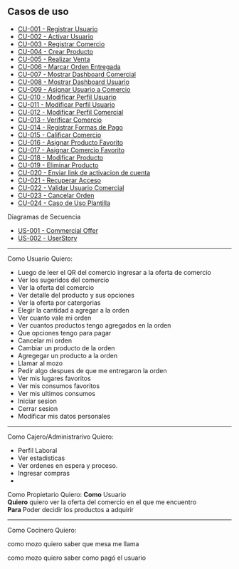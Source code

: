 
## Casos de uso

- [CU-001 - Registrar Usuario](UseCases/CU-001.md)
- [CU-002 - Activar Usuario](UseCases/CU-002.md)
- [CU-003 - Registrar Comercio](UseCases/CU-003.md)
- [CU-004 - Crear Producto](UseCases/CU-004.md)
- [CU-005 - Realizar Venta](UseCases/CU-005.md)
- [CU-006 - Marcar Orden Entregada](UseCases/CU-006.md)
- [CU-007 - Mostrar Dashboard Comercial](UseCases/CU-007.md)
- [CU-008 - Mostrar Dashboard Usuario](UseCases/CU-008.md)
- [CU-009 - Asignar Usuario a Comercio](UseCases/CU-009.md)
- [CU-010 - Modificar Perfil Usuario](UseCases/CU-010.md)
- [CU-011 - Modificar Perfil Usuario](UseCases/CU-011.md)
- [CU-012 - Modificar Perfil Comercial](UseCases/CU-012.md)
- [CU-013 - Verificar Comercio](UseCases/CU-013.md)
- [CU-014 - Registrar Formas de Pago](UseCases/CU-014.md)
- [CU-015 - Calificar Comercio](UseCases/CU-015.md)
- [CU-016 - Asignar Producto Favorito](UseCases/CU-016.md)
- [CU-017 - Asignar Comercio Favorito](UseCases/CU-017.md)
- [CU-018 - Modificar Producto](UseCases/CU-018.md)
- [CU-019 - Eliminar Producto](UseCases/CU-019.md)
- [CU-020 - Enviar link de activacion de cuenta](UseCases/CU-020.md)
- [CU-021 - Recuperar Acceso](UseCases/CU-021.md)
- [CU-022 - Validar Usuario Comercial](UseCases/CU-022.md)
- [CU-023 - Cancelar Orden](UseCases/CU-023.md)
- [CU-024 - Caso de Uso Plantilla](UseCases/CU-024.md)

Diagramas de Secuencia
    

    
- [US-001 - Commercial Offer](UserStories/US-001.md)
- [US-002 - UserStory](UserStories/US-002.md)



---
Como Usuario Quiero: 
- Luego de leer el QR del comercio ingresar a la oferta de comercio
- Ver los sugeridos del comercio
- Ver la oferta del comercio
- Ver detalle del producto y sus opciones
- Ver la oferta por catergorias
- Elegir la cantidad a agregar a la orden
- Ver cuanto vale mi orden
- Ver cuantos productos tengo agregados en la orden
- Que opciones tengo para pagar
- Cancelar mi orden
- Cambiar un producto de la orden
- Agregegar un producto a la orden
- Llamar al mozo
- Pedir algo despues de que me entregaron la orden
- Ver mis lugares favoritos
- Ver mis consumos favoritos
- Ver mis ultimos consumos
- Iniciar sesion
- Cerrar sesion
- Modificar mis datos personales

---
Como Cajero/Administrarivo Quiero:
- Perfil Laboral
- Ver estadisticas
- Ver ordenes en espera y proceso.
- Ingresar compras
- 

Como Propietario Quiero:
**Como** Usuario
<br>**Quiero** quiero ver la oferta del comercio en el que me encuentro
<br>**Para** Poder decidir los productos a adquirir
    
    
---
Como Cocinero Quiero:

  


como mozo quiero saber que mesa me llama

como mozo quiero saber como pagó el usuario